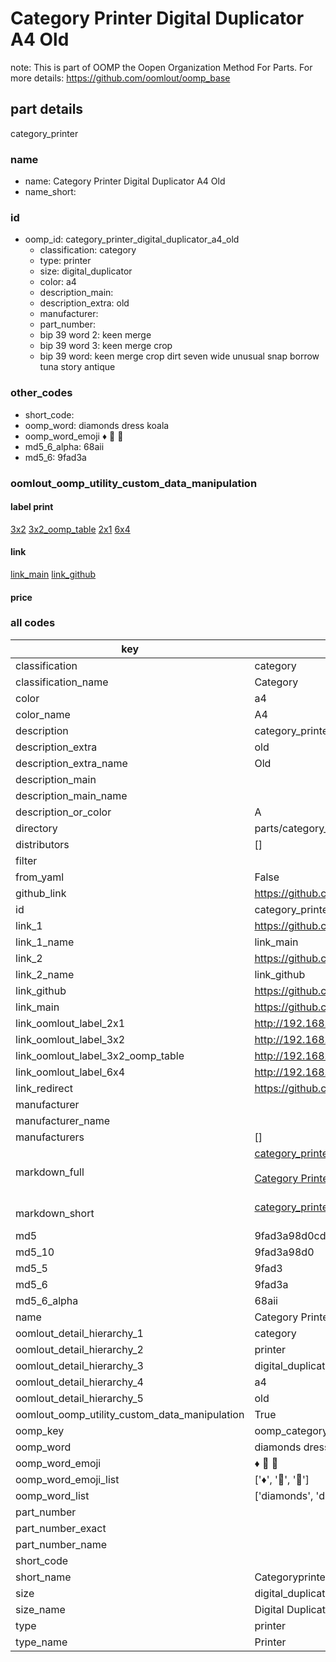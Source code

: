 # Category Printer Digital Duplicator A4 Old  

note: This is part of OOMP the Oopen Organization Method For Parts. For more details: https://github.com/oomlout/oomp_base

##  part details
  



category_printer



### name
* name: Category Printer Digital Duplicator A4 Old
* name_short: 
### id
* oomp_id: category_printer_digital_duplicator_a4_old
  * classification: category
  * type: printer
  * size: digital_duplicator
  * color: a4
  * description_main: 
  * description_extra: old
  * manufacturer: 
  * part_number: 
  * bip 39 word 2: keen merge
  * bip 39 word 3: keen merge crop
  * bip 39 word: keen merge crop dirt seven wide unusual snap borrow tuna story antique

### other_codes
* short_code: 
* oomp_word: diamonds dress koala
* oomp_word_emoji :diamonds: :dress: :koala:
* md5_6_alpha: 68aii
* md5_6: 9fad3a






### oomlout_oomp_utility_custom_data_manipulation
#### label print
[3x2](http://192.168.1.245:1112/?label=oomp%2068aii)
[3x2_oomp_table](http://192.168.1.108:1112/?label=oomp%2068aii)
[2x1](http://192.168.1.242:1112/?label=oomp%2068aii)
[6x4](http://192.168.1.55:1112/?label=oomp%2068aii)    

#### link

[link_main](https://github.com/oomlout/oomlout_oomp_version_1_messy/tree/main/parts/category_printer_digital_duplicator_a4_old) [link_github](https://github.com/oomlout/oomlout_oomp_version_1_messy/tree/main/parts/category_printer_digital_duplicator_a4_old)                             

#### price







### all codes 
| key | value |  
| --- | --- |  
| classification | category |  
| classification_name | Category |  
| color | a4 |  
| color_name | A4 |  
| description | category_printer |  
| description_extra | old |  
| description_extra_name | Old |  
| description_main |  |  
| description_main_name |  |  
| description_or_color | A  |  
| directory | parts/category_printer_digital_duplicator_a4_old |  
| distributors | [] |  
| filter |  |  
| from_yaml | False |  
| github_link | https://github.com/oomlout/oomlout_oomp_part_src/tree/main/parts/category_printer_digital_duplicator_a4_old |  
| id | category_printer_digital_duplicator_a4_old |  
| link_1 | https://github.com/oomlout/oomlout_oomp_version_1_messy/tree/main/parts/category_printer_digital_duplicator_a4_old |  
| link_1_name | link_main |  
| link_2 | https://github.com/oomlout/oomlout_oomp_version_1_messy/tree/main/parts/category_printer_digital_duplicator_a4_old |  
| link_2_name | link_github |  
| link_github | https://github.com/oomlout/oomlout_oomp_version_1_messy/tree/main/parts/category_printer_digital_duplicator_a4_old |  
| link_main | https://github.com/oomlout/oomlout_oomp_version_1_messy/tree/main/parts/category_printer_digital_duplicator_a4_old |  
| link_oomlout_label_2x1 | http://192.168.1.242:1112/?label=oomp%2068aii |  
| link_oomlout_label_3x2 | http://192.168.1.245:1112/?label=oomp%2068aii |  
| link_oomlout_label_3x2_oomp_table | http://192.168.1.108:1112/?label=oomp%2068aii |  
| link_oomlout_label_6x4 | http://192.168.1.55:1112/?label=oomp%2068aii |  
| link_redirect | https://github.com/oomlout/oomlout_oomp_version_1_messy/tree/main/parts/category_printer_digital_duplicator_a4_old |  
| manufacturer |  |  
| manufacturer_name |  |  
| manufacturers | [] |  
| markdown_full | [category_printer_digital_duplicator_a4_old](none)<br>[](none)<br>[Category Printer Digital Duplicator A4 Old](none)<br><br> |  
| markdown_short | [category_printer_digital_duplicator_a4_old](none)<br><br> |  
| md5 | 9fad3a98d0cd5dcbeae253ea67e2dbcd |  
| md5_10 | 9fad3a98d0 |  
| md5_5 | 9fad3 |  
| md5_6 | 9fad3a |  
| md5_6_alpha | 68aii |  
| name | Category Printer Digital Duplicator A4 Old |  
| oomlout_detail_hierarchy_1 | category |  
| oomlout_detail_hierarchy_2 | printer |  
| oomlout_detail_hierarchy_3 | digital_duplicator |  
| oomlout_detail_hierarchy_4 | a4 |  
| oomlout_detail_hierarchy_5 | old |  
| oomlout_oomp_utility_custom_data_manipulation | True |  
| oomp_key | oomp_category_printer_digital_duplicator_a4_old |  
| oomp_word | diamonds dress koala |  
| oomp_word_emoji | :diamonds: :dress: :koala: |  
| oomp_word_emoji_list | [':diamonds:', ':dress:', ':koala:'] |  
| oomp_word_list | ['diamonds', 'dress', 'koala'] |  
| part_number |  |  
| part_number_exact |  |  
| part_number_name |  |  
| short_code |  |  
| short_name | Categoryprinter |  
| size | digital_duplicator |  
| size_name | Digital Duplicator |  
| type | printer |  
| type_name | Printer |  

